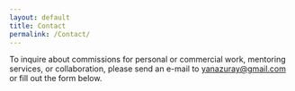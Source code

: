 ```yaml
---
layout: default
title: Contact
permalink: /Contact/
---
```


To inquire about commissions for personal or commercial work, mentoring services, or collaboration, please send an e-mail to [yanazuray@gmail.com](mailto:yanazuray@gmail.com) or fill out the form below.
